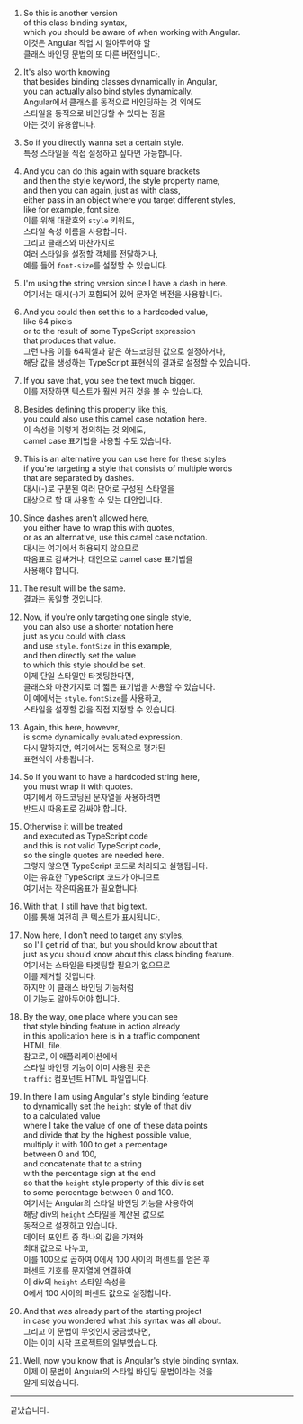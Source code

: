 1. So this is another version  
   of this class binding syntax,  
   which you should be aware of when working with Angular.  
   이것은 Angular 작업 시 알아두어야 할  
   클래스 바인딩 문법의 또 다른 버전입니다.

2. It's also worth knowing  
   that besides binding classes dynamically in Angular,  
   you can actually also bind styles dynamically.  
   Angular에서 클래스를 동적으로 바인딩하는 것 외에도  
   스타일을 동적으로 바인딩할 수 있다는 점을  
   아는 것이 유용합니다.

3. So if you directly wanna set a certain style.  
   특정 스타일을 직접 설정하고 싶다면 가능합니다.

4. And you can do this again with square brackets  
   and then the style keyword, the style property name,  
   and then you can again, just as with class,  
   either pass in an object where you target different styles,  
   like for example, font size.  
   이를 위해 대괄호와 `style` 키워드,  
   스타일 속성 이름을 사용합니다.  
   그리고 클래스와 마찬가지로  
   여러 스타일을 설정할 객체를 전달하거나,  
   예를 들어 `font-size`를 설정할 수 있습니다.

5. I'm using the string version since I have a dash in here.  
   여기서는 대시(-)가 포함되어 있어 문자열 버전을 사용합니다.

6. And you could then set this to a hardcoded value,  
   like 64 pixels  
   or to the result of some TypeScript expression  
   that produces that value.  
   그런 다음 이를 64픽셀과 같은 하드코딩된 값으로 설정하거나,  
   해당 값을 생성하는 TypeScript 표현식의 결과로 설정할 수 있습니다.

7. If you save that, you see the text much bigger.  
   이를 저장하면 텍스트가 훨씬 커진 것을 볼 수 있습니다.

8. Besides defining this property like this,  
   you could also use this camel case notation here.  
   이 속성을 이렇게 정의하는 것 외에도,  
   camel case 표기법을 사용할 수도 있습니다.

9. This is an alternative you can use here for these styles  
   if you're targeting a style that consists of multiple words  
   that are separated by dashes.  
   대시(-)로 구분된 여러 단어로 구성된 스타일을  
   대상으로 할 때 사용할 수 있는 대안입니다.

10. Since dashes aren't allowed here,  
    you either have to wrap this with quotes,  
    or as an alternative, use this camel case notation.  
    대시는 여기에서 허용되지 않으므로  
    따옴표로 감싸거나, 대안으로 camel case 표기법을  
    사용해야 합니다.

11. The result will be the same.  
    결과는 동일할 것입니다.

12. Now, if you're only targeting one single style,  
    you can also use a shorter notation here  
    just as you could with class  
    and use `style.fontSize` in this example,  
    and then directly set the value  
    to which this style should be set.  
    이제 단일 스타일만 타겟팅한다면,  
    클래스와 마찬가지로 더 짧은 표기법을 사용할 수 있습니다.  
    이 예에서는 `style.fontSize`를 사용하고,  
    스타일을 설정할 값을 직접 지정할 수 있습니다.

13. Again, this here, however,  
    is some dynamically evaluated expression.  
    다시 말하지만, 여기에서는 동적으로 평가된  
    표현식이 사용됩니다.

14. So if you want to have a hardcoded string here,  
    you must wrap it with quotes.  
    여기에서 하드코딩된 문자열을 사용하려면  
    반드시 따옴표로 감싸야 합니다.

15. Otherwise it will be treated  
    and executed as TypeScript code  
    and this is not valid TypeScript code,  
    so the single quotes are needed here.  
    그렇지 않으면 TypeScript 코드로 처리되고 실행됩니다.  
    이는 유효한 TypeScript 코드가 아니므로  
    여기서는 작은따옴표가 필요합니다.

16. With that, I still have that big text.  
    이를 통해 여전히 큰 텍스트가 표시됩니다.

17. Now here, I don't need to target any styles,  
    so I'll get rid of that, but you should know about that  
    just as you should know about this class binding feature.  
    여기서는 스타일을 타겟팅할 필요가 없으므로  
    이를 제거할 것입니다.  
    하지만 이 클래스 바인딩 기능처럼  
    이 기능도 알아두어야 합니다.

18. By the way, one place where you can see  
    that style binding feature in action already  
    in this application here is in a traffic component  
    HTML file.  
    참고로, 이 애플리케이션에서  
    스타일 바인딩 기능이 이미 사용된 곳은  
    `traffic` 컴포넌트 HTML 파일입니다.

19. In there I am using Angular's style binding feature  
    to dynamically set the `height` style of that div  
    to a calculated value  
    where I take the value of one of these data points  
    and divide that by the highest possible value,  
    multiply it with 100 to get a percentage  
    between 0 and 100,  
    and concatenate that to a string  
    with the percentage sign at the end  
    so that the `height` style property of this div is set  
    to some percentage between 0 and 100.  
    여기서는 Angular의 스타일 바인딩 기능을 사용하여  
    해당 div의 `height` 스타일을 계산된 값으로  
    동적으로 설정하고 있습니다.  
    데이터 포인트 중 하나의 값을 가져와  
    최대 값으로 나누고,  
    이를 100으로 곱하여 0에서 100 사이의 퍼센트를 얻은 후  
    퍼센트 기호를 문자열에 연결하여  
    이 div의 `height` 스타일 속성을  
    0에서 100 사이의 퍼센트 값으로 설정합니다.

20. And that was already part of the starting project  
    in case you wondered what this syntax was all about.  
    그리고 이 문법이 무엇인지 궁금했다면,  
    이는 이미 시작 프로젝트의 일부였습니다.

21. Well, now you know that is Angular's style binding syntax.  
    이제 이 문법이 Angular의 스타일 바인딩 문법이라는 것을  
    알게 되었습니다.

---

끝났습니다.
